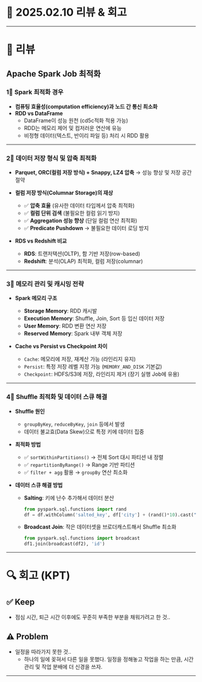 # 📅 2025.02.10 리뷰 & 회고

---

# 📝 리뷰

## Apache Spark Job 최적화  

### 1⃣ Spark 최적화 경우  
- **컴퓨팅 효율성(computation efficiency)과 노드 간 통신 최소화**  
- **RDD vs DataFrame**  
  - DataFrame이 성능 원천 (cd5c적화 적용 가능)  
  - RDD는 메모리 제어 및 컴저러운 연산에 유능  
  - 비정형 데이터(텍스트, 반이리 파일 등) 처리 시 RDD 활용  

---

### 2⃣ 데이터 저장 형식 및 압축 최적화  
- **Parquet, ORC(컬럼 저장 방식) + Snappy, LZ4 압축** → 성능 향상 및 저장 공간 절약  
- **컬럼 저장 방식(Columnar Storage)의 재상**  
  - ✅ **압축 효율** (유사한 데이터 타입께서 압축 최적화)  
  - ✅ **컬럼 단위 검색** (불필요한 컬럼 읽기 방지)  
  - ✅ **Aggregation 성능 향상** (단일 컬럼 연산 최적화)  
  - ✅ **Predicate Pushdown** → 불필요한 데이터 로딩 방지  

- **RDS vs Redshift 비교**  
  - **RDS**: 트랜저택션(OLTP), 함 기반 저장(row-based)  
  - **Redshift**: 분석(OLAP) 최적화, 컬럼 저장(columnar)  

---

### 3⃣ 메모리 관리 및 캐시밍 전략  
- **Spark 메모리 구조**
  - **Storage Memory**: RDD 캐시발  
  - **Execution Memory**: Shuffle, Join, Sort 등 입신 데이터 저장  
  - **User Memory**: RDD 변환 연산 저장  
  - **Reserved Memory**: Spark 내부 객체 저장  

- **Cache vs Persist vs Checkpoint 차이**  
  - `Cache`: 메모리에 저장, 재계산 가능 (라인리지 유지)  
  - `Persist`: 특정 저장 레벨 지정 가능 (`MEMORY_AND_DISK` 기본값)  
  - `Checkpoint`: HDFS/S3에 저장, 라인리지 제거 (장기 실행 Job에 유용)  

---

### 4⃣ Shuffle 최적화 및 데이터 스큐 해결  
- **Shuffle 원인**  
  - `groupByKey`, `reduceByKey`, `join` 등에서 발생  
  - 데이터 불교효(Data Skew)으로 특정 키에 데이터 집중  

- **최적화 방법**  
  - ✅ `sortWithinPartitions()` → 전체 Sort 대시 파티션 내 정렬  
  - ✅ `repartitionByRange()` → Range 기반 파티션  
  - ✅ `filter + agg` 활용 → `groupBy` 연산 최소화  

- **데이터 스큐 해결 방법**  
  - **Salting**: 키에 난수 추가해서 데이터 분산  
    ```python
    from pyspark.sql.functions import rand
    df = df.withColumn('salted_key', df['city'] + (rand()*10).cast("int"))
    ```
  - **Broadcast Join**: 작은 데이터셋을 브로더캐스트해서 Shuffle 최소화  
    ```python
    from pyspark.sql.functions import broadcast
    df1.join(broadcast(df2), 'id')
    ```

---

# 🔍 회고 (KPT)

## ✅ Keep

- 점심 시간, 퇴근 시간 이후에도 꾸준히 부족한 부분을 채워가려고 한 것..

## ⚠️ Problem

- 일정을 따라가지 못한 것..
    - 하나의 일에 꽂혀서 다른 일을 못했다. 일정을 정해놓고 작업을 하는 만큼, 시간 관리 및 작업 분배에 더 신경을 쓰자.

---